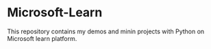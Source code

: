 # Microsoft-Learn
This repository contains my demos and minin projects with Python on Microsoft learn platform.
